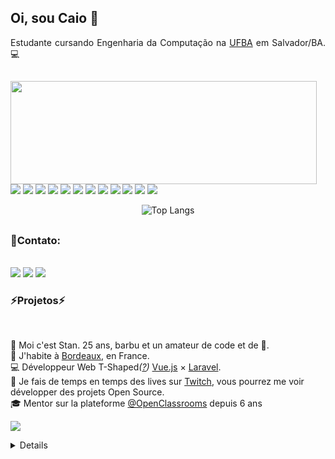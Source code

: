 ## Oi, sou Caio 👋

<div align="justify">

Estudante cursando Engenharia da Computação na [UFBA](https://ufba.br/) em Salvador/BA. 💻

</div>

<div align="justify">



</div>

##

<div>
  <p>
    <img align="left" width="490" height="165" src="https://github-readme-stats.vercel.app/api?username=caiosmendes96&show_icons=true&hide_border=false&line_height=20&title_color=f69673&icon_color=1b93c9&show_owner=true"/>
    <p>
      <img src="https://img.shields.io/badge/-Visual%20Studio%20Code-23A9F2?style=flat-square&logo=Visual%20Studio%20Code&logoColor=white"/>
      <img src="https://img.shields.io/badge/-Github-181717?style=flat-square&logo=GitHub&logoColor=white"/>
      <img src="https://img.shields.io/badge/-Git-F44D27?style=flat-square&logo=Git&logoColor=white"/>
      <img src="https://img.shields.io/badge/-Apache-D22128?style=flat-square&logo=Apache&logoColor=white"/>
      <img src="https://img.shields.io/badge/-Sketch-FA6400?style=flat-square&logo=Sketch&logoColor=white"/>
      <img src="https://img.shields.io/badge/-MySQL-F29111?style=flat-square&logo=MySQL&logoColor=white"/>
      <img src="https://img.shields.io/badge/-Vue.js-42B883?style=flat-square&logo=Vue.js&logoColor=white"/>
      <img src="https://img.shields.io/badge/-Laravel-F55247?style=flat-square&logo=Laravel&logoColor=white"/>
      <img src="https://img.shields.io/badge/-WebPack-1C78C0?style=flat-square&logo=WebPack&logoColor=white"/>
      <img src="https://img.shields.io/badge/-ESLint-4B32C3?style=flat-square&logo=ESLint&logoColor=white"/>
      <img src="https://img.shields.io/badge/-HTML5-E34F26?style=flat-square&logo=HTML5&logoColor=white"/>
      <img src="https://img.shields.io/badge/-CSS3-1572B6?style=flat-square&logo=CSS3&logoColor=white"/>
    </p>
  
  </p>
  <p>
</div>

<div style="text-align: center;" align="center">

  ![Top Langs](https://github-readme-stats.vercel.app/api/top-langs/?username=caiosmendes96&layout=compact&langs_count=6&title_color=fcd914&hide=assembly,tcl,verilog,vhdl,cmake,handlebars,systemverilog,batchfile,stata,swift,makefile%20notebook&text_color=fff&theme=transparent&border_color=fffbe6&bg_color=000)

</div>

##

   <h3>📣Contato:</h3><br/>
  <a href="mailto:contact@daniels-roth-stan.fr?subject=[GitHub]%20🔥%20Prise%20de%20contact&body=Bonjour%20Stan%2C%0A%0AJe%20viens%20vers%20toi%20aujourd%27hui%20apr%C3%A8s%20avoir%20vu%20ton%20profil%20GitHub%20pour%20..."><img src="https://img.shields.io/badge/e‑mail-D14836.svg?style=for-the-badge&logo=GMail&logoColor=white"/></a>
  <a href="https://instagram.com/mrstandu33"><img src="https://img.shields.io/badge/instagram-E4405F.svg?style=for-the-badge&logo=instagram&logoColor=white"/></a>  <a href="https://linkedin.com/in/stan-daniels-roth-278478127"><img src="https://img.shields.io/badge/linkedin-0077B5.svg?style=for-the-badge&logo=linkedin&logoColor=white"/></a>
</p>

<h3>⚡Projetos⚡️</h3><br/>
<p>
  🧔 Moi c'est <bold>Stan</bold>. 25 ans, barbu et un amateur de code et de 🍺.<br/>
  💼 J'habite à <a href="https://www.google.com/maps?q=bordeaux">Bordeaux</a>, en France.<br/>
  💻 Développeur Web <bold>T-Shaped</bold><em>(<a href="https://letslearnabout.net/blog/what-it-is-a-t-shaped-developer-and-why-you-should-be-one">?</a>)</em> <bold><a href="https://vuejs.org">Vue.js</a></bold> × <bold><a href="https://laravel.com">Laravel</a></bold>.<br/>
  🎥 Je fais de temps en temps des lives sur <a href="https://twitch.tv/mrstandu33">Twitch</a>, vous pourrez me voir développer des projets Open Source. <br/>
  🎓 Mentor sur la plateforme <a href="https://github.com/OpenClassrooms">@OpenClassrooms</a> depuis 6 ans
</p>
<p>


![](./profile-3d-contrib/profile-green-animate.svg)

<details>
 



 Last Updated on 26/03/2025 00:08:01 UTC
<!--END_SECTION:waka-->
</details>
